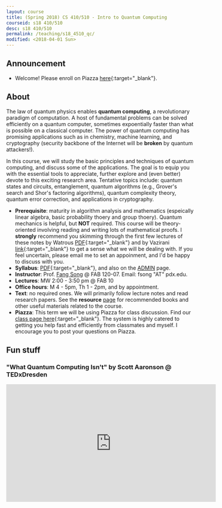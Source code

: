 ```yaml
---
layout: course
title: (Spring 2018) CS 410/510 - Intro to Quantum Computing
courseid: s18 410/510
desc: s18 410/510
permalink: /teaching/s18_4510_qc/
modified: <2018-04-01 Sun>
---
```


## Announcement
*  Welcome! Please enroll on
   Piazza
   [here](https://piazza.com/pdx/spring2018/cs410510/home){:target="_blank"}.

## About

The law of quantum physics enables **quantum computing**, a
revolutionary paradigm of computation. A host of fundamental problems
can be solved efficiently on a quantum computer, sometimes
expoentially faster than what is possible on a classical computer. The
power of quantum computing has promising applications such as in
chemistry, machine learning, and cryptography (security backbone of
the Internet will be **broken** by quantum attackers!).

In this course, we will study the basic principles and techniques of
quantum computing, and discuss some of the applications. The goal is
to equip you with the essential tools to appreciate, further explore
and (even better) devote to this exciting research area. Tentative
topics include: quantum states and circuits, entanglement, quantum
algorithms (e.g., Grover's search and Shor's factoring algorithms),
quantum complexity theory, quantum error correction, and applications
in cryptography.

*  **Prerequisite**: maturity in algorithm analysis and mathematics
   (espeically linear algebra, basic probability thoery and group
   thoery). Quantum mechanics is helpful, but **NOT** required. This
   course will be theory-oriented involving reading and writing lots
   of mathematical proofs. I **strongly** recommend you skimming
   through the first few lectures of these notes by
   Watrous
   [PDF](https://cs.uwaterloo.ca/~watrous/CPSC519/LectureNotes/all.pdf){:target="_blank"}
   and by
   Vazirani
   [link](https://people.eecs.berkeley.edu/~vazirani/quantum.html){:target="_blank"}
   to get a sense what we will be dealing with. If you feel uncertain,
   please email me to set an appoinment, and I'd be happy to discuss
   with you.
*  **Syllabus**:
   [PDF]({{base}}/teaching/s17_4510_qc/s17_qc_syllabus.pdf){:target="_blank"},
   and also on the [ADMIN]({{base}}/teaching/s17_4510_qc/admin/) page.
*  **Instructor**: Prof. [Fang Song]({{base}}/) @ FAB 120-07. Email: fsong "AT" pdx.edu.
*  **Lectures**: MW 2:00 - 3:50 pm @ FAB 10
*  **Office hours**: M 4 - 5pm, Th 1 - 2pm, and by appointment. 
*  **Text**: no required ones. We will primarily follow lecture notes
and read research papers. See the
**resource** [page]({{base}}/teaching/s18_4510_qc/resource/) for
recommended books and other useful materials related to the course.
*  **Piazza**: This term we will be using Piazza for class
 discussion. Find
 our
 [class page here](https://piazza.com/pdx/spring2018/cs410510/home){:target="_blank"}. The
 system is highly catered to getting you help fast and efficiently
 from classmates and myself. I encourage you to post your questions on
 Piazza.


## Fun stuff 

###  "What Quantum Computing Isn't" by Scott Aaronson @ TEDxDresden
<iframe width="560" height="315" src="https://www.youtube.com/embed/JvIbrDR1G_c?rel=0" frameborder="0" allow="autoplay; encrypted-media" allowfullscreen></iframe>


